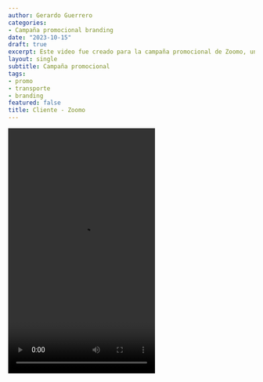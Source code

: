 ```yaml
---
author: Gerardo Guerrero
categories:
- Campaña promocional branding
date: "2023-10-15"
draft: true
excerpt: Este video fue creado para la campaña promocional de Zoomo, una marca de bicicletas eléctricas en Australia. 
layout: single
subtitle: Campaña promocional
tags:
- promo
- transporte
- branding
featured: false
title: Cliente - Zoomo
---
```


<video controls width="300" height="500">
  <source src="bikezoomo.mp4" type="video/mp4">
  Video promocional Cliente - Zoomo
</video>